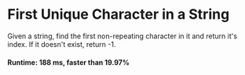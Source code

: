 # First Unique Character in a String

Given a string, find the first non-repeating character in it and return it's index. If it doesn't exist, return -1. 

#### Runtime: 188 ms, faster than 19.97%
